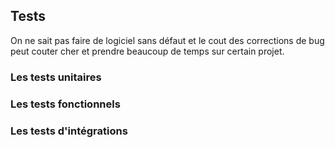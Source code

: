 ## Tests

On ne sait pas faire de logiciel sans défaut et le cout des corrections de bug peut couter cher et prendre beaucoup de temps sur certain projet.

### Les tests unitaires

### Les tests fonctionnels

### Les tests d'intégrations

